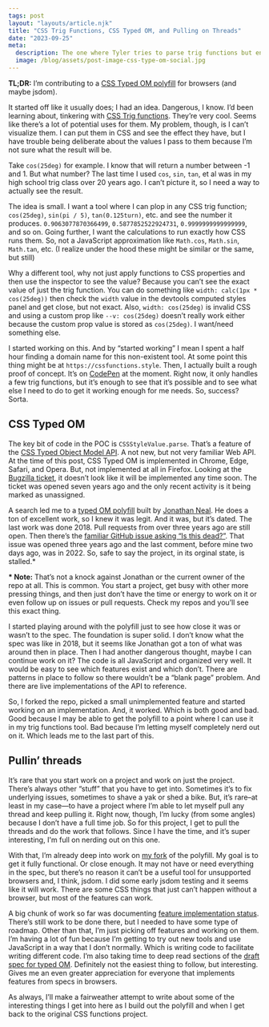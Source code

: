```yaml
---
tags: post
layout: "layouts/article.njk"
title: "CSS Trig Functions, CSS Typed OM, and Pulling on Threads"
date: "2023-09-25"
meta:
  description: The one where Tyler tries to parse trig functions but ends down the typed OM rabbit hole
  image: /blog/assets/post-image-css-type-om-social.jpg
---
```


<b>TL;DR:</b> I’m contributing to a [CSS Typed OM polyfill](https://github.com/tylergaw/css-typed-om) for browsers (and maybe jsdom).

It started off like it usually does; I had an idea. Dangerous, I know. I’d been learning about, tinkering with [CSS Trig functions](https://web.dev/css-trig-functions/). They’re very cool. Seems like there’s a lot of potential uses for them. My problem, though, is I can’t visualize them. I can put them in CSS and see the effect they have, but I have trouble being deliberate about the values I pass to them because I’m not sure what the result will be.

Take `cos(25deg)` for example. I know that will return a number between -1 and 1. But what number? The last time I used `cos`, `sin`, `tan`, et al was in my high school trig class over 20 years ago. I can’t picture it, so I need a way to actually see the result.

The idea is small. I want a tool where I can plop in any CSS trig function; `cos(25deg)`, `sin(pi / 5)`, `tan(0.125turn)`, etc. and see the number it produces. `0.9063077870366499`, `0.5877852522924731`, `0.9999999999999999`, and so on. Going further, I want the calculations to run exactly how CSS runs them. So, not a JavaScript approximation like `Math.cos`, `Math.sin`, `Math.tan`, etc. (I realize under the hood these might be similar or the same, but still)

Why a different tool, why not just apply functions to CSS properties and then use the inspector to see the value? Because you can’t see the exact value of just the trig function. You can do something like `width: calc(1px * cos(25deg))` then check the `width` value in the devtools computed styles panel and get close, but not exact. Also, `width: cos(25deg)` is invalid CSS and using a custom prop like `--v: cos(25deg)` doesn’t really work either because the custom prop value is stored as `cos(25deg)`. I want/need something else.

I started working on this. And by “started working” I mean I spent a half hour finding a domain name for this non-existent tool. At some point this thing might be at `https://cssfunctions.style`. Then, I actually built a rough proof of concept. It’s on [CodePen](https://codepen.io/tylergaw/pen/QWzdrWN?editors=1010) at the moment. Right now, it only handles a few trig functions, but it’s enough to see that it’s possible and to see what else I need to do to get it working enough for me needs. So, success? Sorta.

## CSS Typed OM

The key bit of code in the POC is `CSSStyleValue.parse`. That’s a feature of the [CSS Typed Object Model API](https://developer.mozilla.org/en-US/docs/Web/API/CSS_Typed_OM_API). A not new, but not very familiar Web API. At the time of this post, CSS Typed OM is implemented in Chrome, Edge, Safari, and Opera. But, not implemented at all in Firefox. Looking at the [Bugzilla ticket](https://bugzilla.mozilla.org/show_bug.cgi?id=1278697), it doesn’t look like it will be implemented any time soon. The ticket was opened seven years ago and the only recent activity is it being marked as unassigned.

A search led me to a [typed OM polyfill](https://github.com/csstools/css-typed-om) built by [Jonathan Neal](https://jonneal.dev/). He does a ton of excellent work, so I knew it was legit. And it was, but it’s dated. The last work was done 2018. Pull requests from over three years ago are still open. Then there’s the [familiar GitHub issue asking “Is this dead?”](https://github.com/csstools/css-typed-om/issues/9). That issue was opened three years ago and the last comment, before mine two days ago, was in 2022. So, safe to say the project, in its orginal state, is stalled.\*

<p class="note-special"><b>* Note:</b> That’s not a knock against Jonathan or the current owner of the repo at all. This is common. You start a project, get busy with other more pressing things, and then just don’t have the time or energy to work on it or even follow up on issues or pull requests. Check my repos and you’ll see this exact thing.</p>

I started playing around with the polyfill just to see how close it was or wasn’t to the spec. The foundation is super solid. I don’t know what the spec was like in 2018, but it seems like Jonathan got a ton of what was around then in place. Then I had another dangerous thought, maybe I can continue work on it? The code is all JavaScript and organized very well. It would be easy to see which features exist and which don’t. There are patterns in place to follow so there wouldn’t be a “blank page” problem. And there are live implementations of the API to reference.

So, I forked the repo, picked a small unimplemented feature and started working on an implementation. And, it worked. Which is both good and bad. Good because I may be able to get the polyfill to a point where I can use it in my trig functions tool. Bad because I’m letting myself completely nerd out on it. Which leads me to the last part of this.

## Pullin’ threads

It’s rare that you start work on a project and work on just the project. There’s always other “stuff” that you have to get into. Sometimes it’s to fix underlying issues, sometimes to shave a yak or shed a bike. But, it’s rare–at least in my case—to have a project where I’m able to let myself pull any thread and keep pulling it. Right now, though, I’m lucky (from some angles) because I don’t have a full time job. So for this project, I get to pull the threads and do the work that follows. Since I have the time, and it’s super interesting, I'm full on nerding out on this one.

With that, I’m already deep into work on [my fork](https://github.com/tylergaw/css-typed-om) of the polyfill. My goal is to get it fully functional. Or close enough. It may not have or need everything in the spec, but there’s no reason it can’t be a useful tool for unsupported browsers and, I think, jsdom. I did some early jsdom testing and it seems like it will work. There are some CSS things that just can’t happen without a browser, but most of the features can work.

A big chunk of work so far was documenting [feature implementation status](https://github.com/tylergaw/css-typed-om#feature-implementation-status). There’s still work to be done there, but I needed to have some type of roadmap. Other than that, I’m just picking off features and working on them. I’m having a lot of fun because I’m getting to try out new tools and use JavaScript in a way that I don’t normally. Which is writing code to facilitate writing different code. I’m also taking time to deep read sections of the [draft spec for typed OM](https://drafts.css-houdini.org/css-typed-om). Definitely not the easiest thing to follow, but interesting. Gives me an even greater appreciation for everyone that implements features from specs in browsers.

As always, I’ll make a fairweather attempt to write about some of the interesting things I get into here as I build out the polyfill and when I get back to the original CSS functions project.
